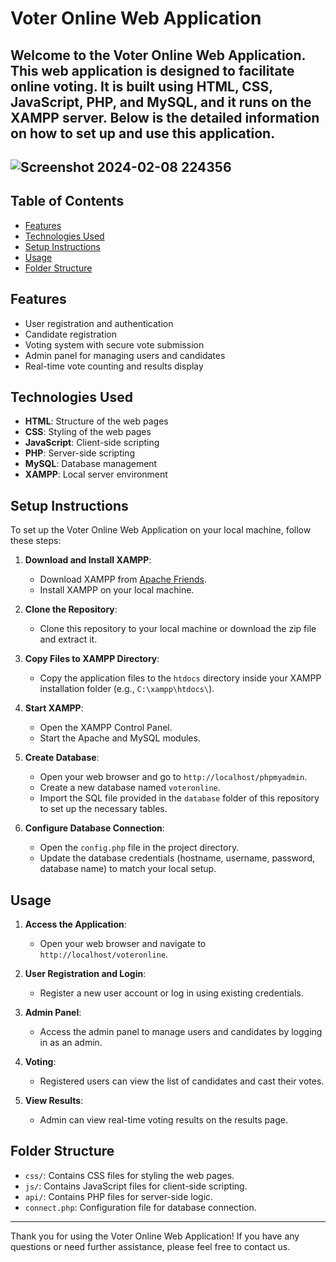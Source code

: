# Voter Online Web Application

Welcome to the Voter Online Web Application. This web application is designed to facilitate online voting. It is built using HTML, CSS, JavaScript, PHP, and MySQL, and it runs on the XAMPP server. Below is the detailed information on how to set up and use this application.
---
![Screenshot 2024-02-08 224356](https://github.com/Neharsputhran/Voter-Online-Web-Application/assets/109666034/48034a2f-6e0b-48cf-9043-4b1f7df59601)
---
## Table of Contents
- [Features](#features)
- [Technologies Used](#technologies-used)
- [Setup Instructions](#setup-instructions)
- [Usage](#usage)
- [Folder Structure](#folder-structure)

## Features
- User registration and authentication
- Candidate registration
- Voting system with secure vote submission
- Admin panel for managing users and candidates
- Real-time vote counting and results display

## Technologies Used
- **HTML**: Structure of the web pages
- **CSS**: Styling of the web pages
- **JavaScript**: Client-side scripting
- **PHP**: Server-side scripting
- **MySQL**: Database management
- **XAMPP**: Local server environment

## Setup Instructions
To set up the Voter Online Web Application on your local machine, follow these steps:

1. **Download and Install XAMPP**:
   - Download XAMPP from [Apache Friends](https://www.apachefriends.org/index.html).
   - Install XAMPP on your local machine.

2. **Clone the Repository**:
   - Clone this repository to your local machine or download the zip file and extract it.

3. **Copy Files to XAMPP Directory**:
   - Copy the application files to the `htdocs` directory inside your XAMPP installation folder (e.g., `C:\xampp\htdocs\`).

4. **Start XAMPP**:
   - Open the XAMPP Control Panel.
   - Start the Apache and MySQL modules.

5. **Create Database**:
   - Open your web browser and go to `http://localhost/phpmyadmin`.
   - Create a new database named `voteronline`.
   - Import the SQL file provided in the `database` folder of this repository to set up the necessary tables.

6. **Configure Database Connection**:
   - Open the `config.php` file in the project directory.
   - Update the database credentials (hostname, username, password, database name) to match your local setup.

## Usage
1. **Access the Application**:
   - Open your web browser and navigate to `http://localhost/voteronline`.

2. **User Registration and Login**:
   - Register a new user account or log in using existing credentials.

3. **Admin Panel**:
   - Access the admin panel to manage users and candidates by logging in as an admin.

4. **Voting**:
   - Registered users can view the list of candidates and cast their votes.

5. **View Results**:
   - Admin can view real-time voting results on the results page.

## Folder Structure
- `css/`: Contains CSS files for styling the web pages.
- `js/`: Contains JavaScript files for client-side scripting.
- `api/`: Contains PHP files for server-side logic.
- `connect.php`: Configuration file for database connection.
---
Thank you for using the Voter Online Web Application! If you have any questions or need further assistance, please feel free to contact us.
